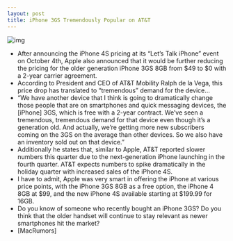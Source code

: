 ```yaml
---
layout: post
title: iPhone 3GS Tremendously Popular on AT&T
---
```

![img](http://media.idownloadblog.com/wp-content/uploads/2011/10/iPhone-3GS.jpg)
* After announcing the iPhone 4S pricing at its “Let’s Talk iPhone” event on October 4th, Apple also announced that it would be further reducing the pricing for the older generation iPhone 3GS 8GB from $49 to $0 with a 2-year carrier agreement.
* According to President and CEO of AT&T Mobility Ralph de la Vega, this price drop has translated to “tremendous” demand for the device… 
* “We have another device that I think is going to dramatically change those people that are on smartphones and quick messaging devices, the [iPhone] 3GS, which is free with a 2-year contract. We’ve seen a tremendous, tremendous demand for that device even though it’s a generation old. And actually, we’re getting more new subscribers coming on the 3GS on the average than other devices. So we also have an inventory sold out on that device.”
* Additionally he states that, similar to Apple, AT&T reported slower numbers this quarter due to the next-generation iPhone launching in the fourth quarter. AT&T expects numbers to spike dramatically in the holiday quarter with increased sales of the iPhone 4S.
* I have to admit, Apple was very smart in offering the iPhone at various price points, with the iPhone 3GS 8GB as a free option, the iPhone 4 8GB at $99, and the new iPhone 4S available starting at $199.99 for 16GB.
* Do you know of someone who recently bought an iPhone 3GS? Do you think that the older handset will continue to stay relevant as newer smartphones hit the market?
* [MacRumors]

